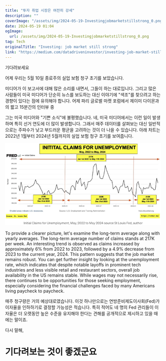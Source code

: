 ```yaml
---
title: "투자 취업 시장은 여전히 강세"
description: ""
coverImage: "/assets/img/2024-05-19-Investingjobmarketstillstrong_0.png"
date: 2024-05-19 01:04
ogImage: 
  url: /assets/img/2024-05-19-Investingjobmarketstillstrong_0.png
tag: Tech
originalTitle: "Investing: job market still strong"
link: "https://medium.com/datadriveninvestor/investing-job-market-still-strong-1d71fc095fac"
---
```



기다려보세요

어제 우리는 5월 10일 종료주의 실업 보험 청구 초기를 보았습니다.

미디어가 이 보고서에 대해 많은 소리를 내면서, 그들이 하는 대로입니다. 그리고 많은 사람들이 미국 미디어가 단순히 뉴스를 보도하는 대신 이야기에 "색조"를 찾으려고 하는 경향이 있다는 점에 유의해야 합니다. 어제 파리 글로벌 마켓 포럼에서 제이미 다이몬과의 짧고 15분간의 인터뷰 중

그는 미국 미디어와 "기쁜 소식"에 불평했습니다. 네, 미국 미디어에서는 이런 일이 발생하며 특히 선거 연도에 더 많이 발생합니다. 그래서 매주 데이터를 살펴보는 대신 일반적으로는 주파수가 낮고 부드러운 평균을 고려하는 것이 더 나을 수 있습니다. 아래 차트는 2022년 1월부터 2024년 5월까지의 실업 보험 청구 초기를 보여줍니다.

<div class="content-ad"></div>

![Investing Job Market Image](/assets/img/2024-05-19-Investingjobmarketstillstrong_0.png)

To provide a clearer picture, let's examine the long-term average along with yearly averages. The long-term average number of claims stands at 217K per week. An interesting trend is observed as claims increased by approximately 6% from 2022 to 2023, followed by a 4.9% decrease from 2023 to the current year, 2024. This pattern suggests that the job market remains robust. You can get further insight by looking at the unemployment rate, which indicates that despite notable layoffs in prominent tech industries and less visible retail and restaurant sectors, overall job availability in the US remains stable. While wages may not necessarily rise, there continues to be opportunities for those seeking employment, especially considering the financial challenges faced by many Americans living paycheck to paycheck.

<div class="content-ad"></div>

매주 청구량은 거의 예상대로였습니다. 이것 하나만으로는 연방준비제도이사회(Fed)가 이자율을 인하하기로 결정할 가능성은 적습니다. 특히 적어도 네 명의 Fed 관리들이 이자율은 더 오랫동안 높은 수준을 유지해야 한다는 견해를 공개적으로 제시하고 있을 때에는 말이죠.

다시 말해,

# 기다려보는 것이 좋겠군요